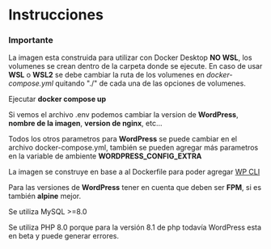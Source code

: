 # Instrucciones

### Importante

La imagen esta construida para utilizar con Docker Desktop **NO WSL**, los volumenes se crean dentro de la carpeta donde se ejecute. En caso de usar **WSL** o **WSL2** se debe cambiar la ruta de los volumenes en *docker-compose.yml* quitando "./" de cada una de las opciones de volumenes.

Ejecutar **docker compose up**

Si vemos el archivo .env podemos cambiar la version de **WordPress**, **nombre de la imagen**, **version de nginx**, etc...

Todos los otros parametros para **WordPress** se puede cambiar en el archivo docker-compose.yml, también se pueden agregar más parametros en la variable de ambiente **WORDPRESS_CONFIG_EXTRA**

La imagen se construye en base a al Dockerfile para poder agregar [WP CLI](https://wp-cli.org/es/)

Para las versiones de **WordPress** tener en cuenta que deben ser **FPM**, si es también **alpine** mejor.

Se utiliza MySQL >=8.0

Se utiliza PHP 8.0 porque para la versión 8.1 de php todavía WordPress esta en beta y puede generar errores.